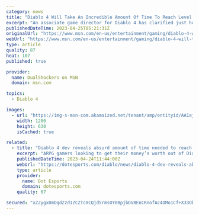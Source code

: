 ```yaml
---
category: news
title: "Diablo 4 Will Take An Incredible Amount Of Time To Reach Level 100"
excerpt: "An associate game director for Diablo 4 has clarified just how long it will take for average players to reach level 100."
publishedDateTime: 2023-04-25T05:21:31Z
originalUrl: "https://www.msn.com/en-us/entertainment/gaming/diablo-4-will-take-an-incredible-amount-of-time-to-reach-level-100/ar-AA1ajgz8"
webUrl: "https://www.msn.com/en-us/entertainment/gaming/diablo-4-will-take-an-incredible-amount-of-time-to-reach-level-100/ar-AA1ajgz8"
type: article
quality: 87
heat: 107
published: true

provider:
  name: DualShockers on MSN
  domain: msn.com

topics:
  - Diablo 4

images:
  - url: "https://img-s-msn-com.akamaized.net/tenant/amp/entityid/AA1ajxvb.img?h=630&w=1200&m=6&q=60&o=t&l=f&f=jpg&x=507&y=215"
    width: 1200
    height: 630
    isCached: true

related:
  - title: "Diablo 4 dev reveals absurd amount of time needed to reach level 100"
    excerpt: "ARPG gamers looking to get their money’s worth out of Diablo 4 are in for a treat, according to Blizzard. This weekend, a Blizzard developer revealed the estimated time that it will take players to ..."
    publishedDateTime: 2023-04-24T11:44:00Z
    webUrl: "https://dotesports.com/diablo/news/diablo-4-dev-reveals-absurd-amount-of-time-needed-to-reach-level-100"
    type: article
    provider:
      name: Dot Esports
      domain: dotesports.com
    quality: 67

secured: "xZ2ygx0mDqdZzd1ZCZTcXCQjd5rmsOY0BpjbDVBEnCRnofAc4DMo1Cf+X33Obott7X1FEXx6CcrHcNYVg92zLo7cJGddluplePycJl2sLFbQJ1sQu2yNdhNE2Ms3JJHjh5lK1N1KpZK0YHpCiS+xQ5aEMrGNPGK8G4q9LPVU83mlnCOlnR3Z+vu7z19/Ne4aTcHiFNsYp74nvnU0zFdARTVs3lSA++2n7nDIL0U7dUFOCkA2HD58xov6VwS54+NrliAJHDIwPjZoGhd6pD9LpW/f4LqPcsZ05gsFkClVn7f20EdYbvRU0MN3sGXN4KLNEEHZ34bVxQFPnY/is7sQ0+qiCk0s0ua3PYKdNd6769M=;nU/VaDPIjCNQKgDe+3QdSQ=="
---
```


